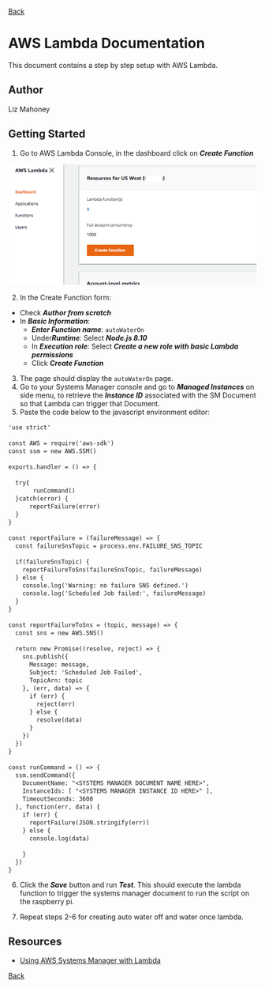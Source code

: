 [Back](./README.md)

# AWS Lambda Documentation

This document contains a step by step setup with AWS Lambda.

## Author

Liz Mahoney

## Getting Started

1. Go to AWS Lambda Console, in the dashboard click on ***Create Function***

![Lambda](assets/lambd/lambda_dashboard.png)

2. In the Create Function form:

- Check ***Author from scratch***
- In ***Basic Information***:
    - ***Enter Function name***: `autoWaterOn`
    - Under***Runtime***:  Select ***Node.js 8.10***
    - In ***Execution role***: Select ***Create a new role with basic Lambda permissions***
    - Click ***Create Function***
    
3. The page should display the `autoWaterOn` page.
4. Go to your Systems Manager console and go to ***Managed Instances*** on side menu, to retrieve the ***Instance 
ID*** associated with the SM Document so that Lambda can trigger that Document.
5. Paste the code below to the javascript environment editor:

```
'use strict'

const AWS = require('aws-sdk')
const ssm = new AWS.SSM()

exports.handler = () => {
  
  try{
       runCommand() 
  }catch(error) {
      reportFailure(error)
  }
}

const reportFailure = (failureMessage) => {
  const failureSnsTopic = process.env.FAILURE_SNS_TOPIC

  if(failureSnsTopic) {
    reportFailureToSns(failureSnsTopic, failureMessage)
  } else {
    console.log('Warning: no failure SNS defined.')
    console.log('Scheduled Job failed:', failureMessage)
  }
}

const reportFailureToSns = (topic, message) => {
  const sns = new AWS.SNS()

  return new Promise((resolve, reject) => {
    sns.publish({
      Message: message,
      Subject: 'Scheduled Job Failed',
      TopicArn: topic
    }, (err, data) => {
      if (err) {
        reject(err)
      } else {
        resolve(data)
      }
    })
  })
}

const runCommand = () => {
  ssm.sendCommand({
    DocumentName: "<SYSTEMS MANAGER DOCUMENT NAME HERE>",
    InstanceIds: [ "<SYSTEMS MANAGER INSTANCE ID HERE>" ],
    TimeoutSeconds: 3600
  }, function(err, data) {
    if (err) {
      reportFailure(JSON.stringify(err))
    } else {
      console.log(data)

    }
  })
}

```

6. Click the ***Save*** button and run ***Test***. This should execute the lambda function to trigger the systems 
manager document to run the script on the raspberry pi.

7. Repeat steps 2-6 for creating auto water off and water once lambda.

## Resources
- [Using AWS Systems Manager with Lambda](https://medium.com/@simonrand_43344/using-aws-simple-systems-manager-and-lambda-to-replace-cron-in-an-ec2-auto-scaling-group-939d114ec9d7)


[Back](./README.md)